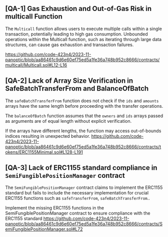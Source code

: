## [QA-1] Gas Exhaustion and Out-of-Gas Risk in multicall Function
The `Multicall` function allows users to execute multiple calls within a single transaction, potentially leading to high gas consumption. Unbounded operations within the Multicall function, such as iterating through large data structures, can cause gas exhaustion and transaction failures.

https://github.com/code-423n4/2023-11-panoptic/blob/aa86461c9d6e60ef75ed5a1fe36a748b952c8666/contracts/multicall/Multicall.sol#L12-L16

## [QA-2] Lack of Array Size Verification in SafeBatchTransferFrom and BalanceOfBatch
The `safeBatchTransferFrom` function does not check if the `ids` and `amounts` arrays have the same length before proceeding with the transfer operations.

The `balanceOfBatch` function assumes that the `owners` and `ids` arrays passed as arguments are of equal length without explicit verification.

If the arrays have different lengths, the function may access out-of-bounds indices resulting in unexpected behavior.
https://github.com/code-423n4/2023-11-panoptic/blob/aa86461c9d6e60ef75ed5a1fe36a748b952c8666/contracts/tokens/ERC1155Minimal.sol#L128-L191

## [QA-3] Lack of ERC1155 standard compliance in `SemiFungiblePositionManager` contract
The `SemiFungiblePositionManager` contract claims to implement the ERC1155 standard but fails to include the necessary implementation for crucial ERC1155 functions such as `safeTransferFrom`, `safeBatchTransferFrom`..

Implement the missing ERC1155 functions in the SemiFungiblePositionManager contract to ensure compliance with the ERC1155 standard
https://github.com/code-423n4/2023-11-panoptic/blob/aa86461c9d6e60ef75ed5a1fe36a748b952c8666/contracts/SemiFungiblePositionManager.sol#L72